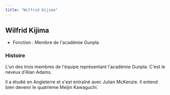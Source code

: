 ```yaml
---
title: "Wilfrid Kijima"
---
```


Wilfrid Kijima
--------------





* Fonction : Membre de l'académie Gunpla


### Histoire


L'un des trois membres de l'équipe représentant l'académie Gunpla. C'est le neveux d'Alan Adams.


Il a étudié en Angleterre et s'est entraîné avec Julian McKenzie. Il entend bien devenir le quatrième Meijin Kawaguchi.


